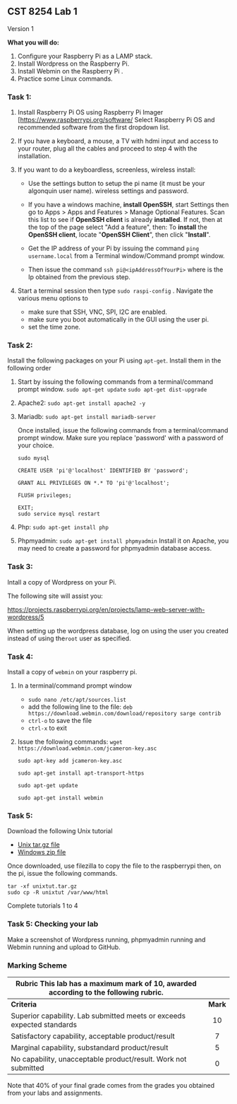 ## CST 8254 Lab 1

Version 1

**What you will do:**

1. Configure your Raspberry Pi as a LAMP stack.
2. Install Wordpress on the Raspberry Pi.
3. Install Webmin on the Raspberry Pi .
4. Practice some Linux commands.

### Task 1:

1. Install Raspberry Pi OS using Raspberry Pi Imager  [https://www.raspberrypi.org/software/ 
   Select Raspberry Pi OS and recommended software from the first dropdown list.
2. If you have a keyboard, a mouse, a TV with hdmi input and access to your router, plug all the cables and proceed to step 4 with the installation.
3. If you want to do a keyboardless, screenless, wireless install:

   - Use the settings button to setup the pi name (it must be your algonquin user name). wireless settings and password.

   - If you have a windows machine, **install OpenSSH**, start Settings then go to Apps > Apps and Features > Manage Optional Features. Scan this list to see if **OpenSSH client** is already **installed**. If not, then at the top of the page select "Add a feature", then: To **install** the **OpenSSH client**, locate "**OpenSSH Client**", then click "**Install**".

   - Get the IP address of your Pi by issuing the command `ping username.local` from a Terminal window/Command prompt window.
   
   - Then issue the command `ssh pi@<ipAddressOfYourPi>` where<ipAddressOfYourPi> is the Ip obtained from the previous step.
5. Start a terminal session then type `sudo raspi-config` . Navigate the various menu options to 

   - make sure that SSH, VNC, SPI, I2C are enabled. 
   - make sure you boot automatically in the GUI using the user pi.
   - set the time zone.

### Task 2:

Install the following packages on your Pi using `apt-get`. Install them in the following order

1. Start by issuing the following commands from a terminal/command prompt window.
   `sudo apt-get update`
   `sudo apt-get dist-upgrade`

2. Apache2: `sudo apt-get install apache2 -y`

3. Mariadb: `sudo apt-get install mariadb-server`

   Once installed, issue the following commands from a terminal/command prompt window. Make sure you replace 'password' with a password of your choice.

   ```
   sudo mysql
   
   CREATE USER 'pi'@'localhost' IDENTIFIED BY 'password';
   
   GRANT ALL PRIVILEGES ON *.* TO 'pi'@'localhost';
   
   FLUSH privileges;
   
   EXIT;
   sudo service mysql restart
   ```

4. Php: `sudo apt-get install php`

5. Phpmyadmin: `sudo apt-get install phpmyadmin`
   Install it on Apache, you may need to create a password for phpmyadmin database access.

### Task 3:

Intall a copy of Wordpress on your Pi.

The following site will assist you:

https://projects.raspberrypi.org/en/projects/lamp-web-server-with-wordpress/5

When setting up the wordpress database, log on using the user you created instead of using the`root` user as specified.

### Task 4:

Install a copy of `webmin` on your raspberry pi.

1. In a terminal/command prompt window 

   - `sudo nano /etc/apt/sources.list`
   - add the following line to the file:
     `deb https://download.webmin.com/download/repository sarge contrib`
   - `ctrl-o` to save the file
   - `ctrl-x` to exit

2. Issue the following commands:
   `wget https://download.webmin.com/jcameron-key.asc`

   `sudo apt-key add jcameron-key.asc`

   `sudo apt-get install apt-transport-https`

   `sudo apt-get update`

   `sudo apt-get install webmin`

   

### Task 5:

Download the following Unix tutorial

- [Unix tar.gz file](http://www.ee.surrey.ac.uk/Teaching/Unix/arc/unixtut.tar.gz)
- [Windows zip file](http://www.ee.surrey.ac.uk/Teaching/Unix/arc/unixtut.zip)

Once downloaded, use filezilla to copy the file to the raspberrypi then, on the pi, issue the following commands.

```
tar -xf unixtut.tar.gz
sudo cp -R unixtut /var/www/html
```

Complete tutorials 1 to 4

### Task 5: Checking your lab

Make a screenshot of Wordpress running, phpmyadmin running and Webmin running and upload to GitHub.

### Marking Scheme

| **Rubric** This lab has a maximum mark of 10, awarded according to the following rubric. |          |
| ------------------------------------------------------------ | :------: |
| **Criteria**                                                 | **Mark** |
| Superior capability. Lab submitted meets or exceeds expected standards |    10    |
| Satisfactory capability, acceptable product/result           |    7     |
| Marginal capability, substandard product/result              |    5     |
| No capability, unacceptable product/result. Work not submitted |    0     |

Note that 40% of your final grade comes from the grades you obtained from your labs and assignments.